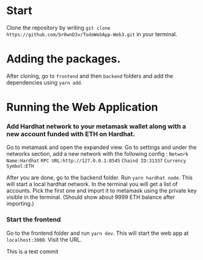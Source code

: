 # Start

Clone the repository by writing `git clone https://github.com/br0wnD3v/TodoWebApp-Web3.git` in your terminal.

# Adding the packages.

After cloning, go to `frontend` and then `backend` folders and add the dependencies using `yarn add`.

# Running the Web Application

### Add Hardhat network to your metamask wallet along with a new account funded with ETH on Hardhat.

Go to metamask and open the expanded view. Go to settings and under the networks section, add a new network
with the following config :
`Network Name:Hardhat`
`RPC URL:http://127.0.0.1:8545`
`Chaind ID:31337`
`Currency Symbol:ETH`

After you are done, go to the backend folder.
Run `yarn hardhat node`. This will start a local hardhat network. In the terminal you will get a list of
accounts. Pick the first one and import it to metamask using the private key visible in the terminal.
(Should show about 9999 ETH balance after importing.)

### Start the frontend

Go to the frontend folder and run `yarn dev`. This will start the web app at `localhost:3000`.
Visit the URL.

This is a test commit
